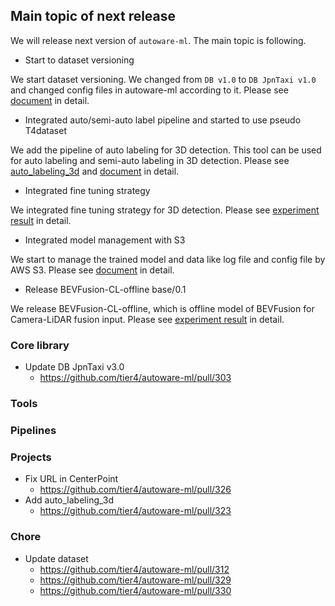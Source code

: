 ## Main topic of next release

We will release next version of `autoware-ml`.
The main topic is following.

- Start to dataset versioning

We start dataset versioning.
We changed from `DB v1.0` to `DB JpnTaxi v1.0` and changed config files in autoware-ml according to it.
Please see [document](https://github.com/tier4/autoware-ml/blob/main/docs/design/architecture_dataset.md) in detail.

- Integrated auto/semi-auto label pipeline and started to use pseudo T4dataset

We add the pipeline of auto labeling for 3D detection.
This tool can be used for auto labeling and semi-auto labeling in 3D detection.
Please see [auto_labeling_3d](https://github.com/tier4/autoware-ml/tree/main/tools/auto_labeling_3d) and [document](https://github.com/tier4/autoware-ml/blob/main/docs/design/architecture_dataset.md) in detail.

- Integrated fine tuning strategy

We integrated fine tuning strategy for 3D detection.
Please see [experiment result](https://github.com/tier4/autoware-ml/issues/148) in detail.

- Integrated model management with S3

We start to manage the trained model and data like log file and config file by AWS S3.
Please see [document](https://github.com/tier4/autoware-ml/blob/main/docs/design/architecture_s3.md) in detail.

- Release BEVFusion-CL-offline base/0.1

We release BEVFusion-CL-offline, which is offline model of BEVFusion for Camera-LiDAR fusion input.
Please see [experiment result](https://github.com/tier4/autoware-ml/issues/148) in detail.

### Core library

- Update DB JpnTaxi v3.0
  - https://github.com/tier4/autoware-ml/pull/303

### Tools

### Pipelines

### Projects

- Fix URL in CenterPoint
  - https://github.com/tier4/autoware-ml/pull/326
- Add auto_labeling_3d
  - https://github.com/tier4/autoware-ml/pull/323

### Chore

- Update dataset
  - https://github.com/tier4/autoware-ml/pull/312
  - https://github.com/tier4/autoware-ml/pull/329
  - https://github.com/tier4/autoware-ml/pull/330
